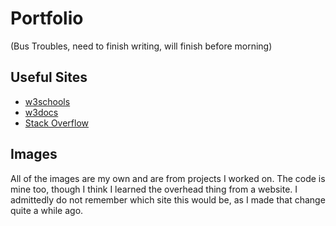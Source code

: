 # Portfolio

(Bus Troubles, need to finish writing, will finish before morning)



## Useful Sites
* [w3schools](https://www.w3schools.com/)
* [w3docs](https://www.w3docs.com/)
* [Stack Overflow](https://stackoverflow.com/)

## Images
All of the images are my own and are from projects I worked on.
The code is mine too, though I think I learned the overhead thing from a website.  I admittedly do not remember which site this would be, as I made that change quite a while ago.
